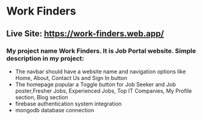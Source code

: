# Work Finders

## Live Site: https://work-finders.web.app/

### My project name Work Finders. It is Job Portal website. Simple description in my project:

- The navbar should have a website name and navigation options like Home, About, Contact Us and Sign In button
- The homepage popular a Toggle button for Job Seeker and Job poster,Fresher Jobs, Experienced Jobs, Top IT Companies, My Profile section, Blog section
- firebase authentication system integration
- mongodb database connection

